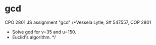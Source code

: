 # gcd
CPO 2801 JS assignment "gcd"
/*Vessela Lytle, S# 547557, COP 2801
 * Solve gcd for v=35 and u=150. 
 * Euclid's algorithm. 
 */

